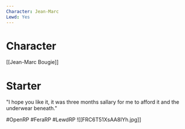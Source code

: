 ```yaml
---
Character: Jean-Marc 
Lewd: Yes
---
```

# Character
[[Jean-Marc Bougie]]

# Starter
"I hope you like it, it was three months sallary for me to afford it and the underwear beneath."

#OpenRP #FeraRP #LewdRP 
![[FRC6T51XsAA8IYh.jpg]]